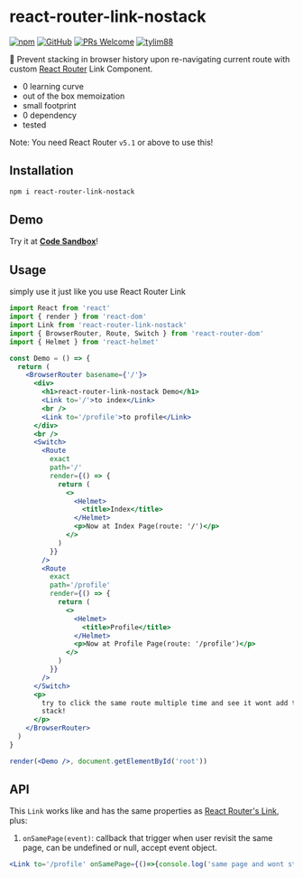 # react-router-link-nostack

[![npm](https://img.shields.io/npm/v/react-router-link-nostack)](https://www.npmjs.com/package/react-router-link-nostack)  [![GitHub](https://img.shields.io/github/license/tylim88/react-router-link-nostack)](https://github.com/tylim88/react-router-link-nostack/blob/master/LICENSE) [![PRs Welcome](https://img.shields.io/badge/PRs-welcome-brightgreen.svg?style=flat-square)](https://github.com/tylim88/react-router-link-nostack/pulls)  [![tylim88](https://circleci.com/gh/tylim88/react-router-link-nostack.svg?style=svg)](<[LINK](https://github.com/tylim88/react-router-link-nostack#react-router-link-nostack)>)

🎈 Prevent stacking in browser history upon re-navigating current route with custom [React Router](https://www.npmjs.com/package/react-router-dom) Link Component.

- 0 learning curve
- out of the box memoization
- small footprint
- 0 dependency
- tested

Note: You need React Router `v5.1` or above to use this!

## Installation

```bash
npm i react-router-link-nostack
```

## Demo

Try it at **[Code Sandbox](https://codesandbox.io/s/interesting-ganguly-huwcr)**!  

## Usage

simply use it just like you use React Router Link

```jsx
import React from 'react'
import { render } from 'react-dom'
import Link from 'react-router-link-nostack'
import { BrowserRouter, Route, Switch } from 'react-router-dom'
import { Helmet } from 'react-helmet'

const Demo = () => {
  return (
    <BrowserRouter basename={'/'}>
      <div>
        <h1>react-router-link-nostack Demo</h1>
        <Link to='/'>to index</Link>
        <br />
        <Link to='/profile'>to profile</Link>
      </div>
      <br />
      <Switch>
        <Route
          exact
          path='/'
          render={() => {
            return (
              <>
                <Helmet>
                  <title>Index</title>
                </Helmet>
                <p>Now at Index Page(route: '/')</p>
              </>
            )
          }}
        />
        <Route
          exact
          path='/profile'
          render={() => {
            return (
              <>
                <Helmet>
                  <title>Profile</title>
                </Helmet>
                <p>Now at Profile Page(route: '/profile')</p>
              </>
            )
          }}
        />
      </Switch>
      <p>
        try to click the same route multiple time and see it wont add to history
        stack!
      </p>
    </BrowserRouter>
  )
}

render(<Demo />, document.getElementById('root'))

```

## API

This `Link` works like and has the same properties as [React Router's Link](https://reacttraining.com/react-router/web/api/Link), plus:

1. `onSamePage(event)`: callback that trigger when user revisit the same page, can be undefined or null, accept event object.

```jsx
<Link to='/profile' onSamePage={()=>{console.log('same page and wont stack history!')}}>to profile</Link>
```
